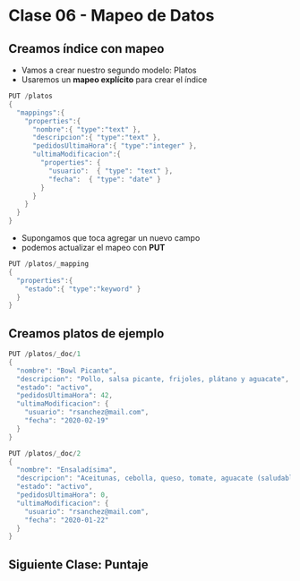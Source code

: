 # Clase 06 - Mapeo de Datos

## Creamos índice con mapeo
- Vamos a crear nuestro segundo modelo: Platos
- Usaremos un **mapeo explícito** para crear el índice

```java
PUT /platos
{
  "mappings":{
    "properties":{
      "nombre":{ "type":"text" },
      "descripcion":{ "type":"text" },
      "pedidosUltimaHora":{ "type":"integer" },
      "ultimaModificacion":{
        "properties": {
          "usuario":  { "type": "text" },
          "fecha":  { "type": "date" }
        }
      }
    }
  }
}
```

- Supongamos que toca agregar un nuevo campo
- podemos actualizar el mapeo con **PUT**

```java
PUT /platos/_mapping
{
  "properties":{
    "estado":{ "type":"keyword" }
  }
}
```

## Creamos platos de ejemplo

```java
PUT /platos/_doc/1
{
  "nombre": "Bowl Picante",
  "descripcion": "Pollo, salsa picante, frijoles, plátano y aguacate",
  "estado": "activo",
  "pedidosUltimaHora": 42,
  "ultimaModificacion": {
    "usuario": "rsanchez@mail.com",
    "fecha": "2020-02-19"
  }
}
```

```java
PUT /platos/_doc/2
{
  "nombre": "Ensaladísima",
  "descripcion": "Aceitunas, cebolla, queso, tomate, aguacate (saludable)",
  "estado": "activo",
  "pedidosUltimaHora": 0,
  "ultimaModificacion": {
    "usuario": "rsanchez@mail.com",
    "fecha": "2020-01-22"
  }
}
```

## Siguiente Clase: Puntaje
